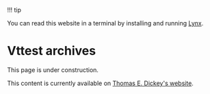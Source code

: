 !!! tip

You can read this website in a terminal by installing and running [Lynx](https://lynx.browser.org/).

# Vttest archives

This page is under construction.

This content is currently available on [Thomas E. Dickey's website](https://invisible-island.net/archives/vttest/).

